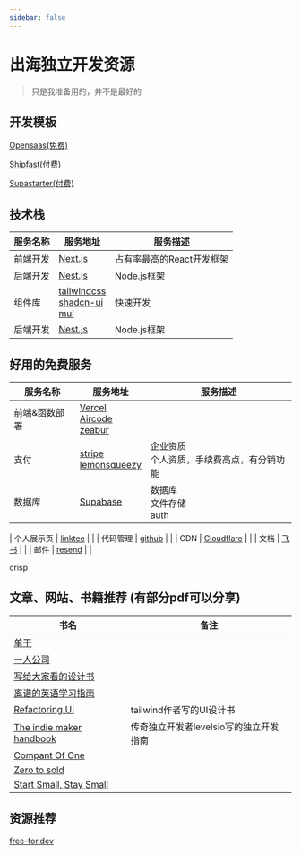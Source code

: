 ```yaml
---
sidebar: false
---
```

# 出海独立开发资源

> 只是我准备用的，并不是最好的

## 开发模板

[Opensaas(免费)](https://opensaas.sh/)

[Shipfast(付费)](https://shipfa.st/)

[Supastarter(付费)](https://supastarter.dev/)

## 技术栈

| 服务名称 | 服务地址 | 服务描述 |
|--- |--- |--- |
| 前端开发 | [Next.js](https://nextjs.org/) | 占有率最高的React开发框架 |
| 后端开发 | [Nest.js](https://nestjs.com/) | Node.js框架 |
| 组件库 | [tailwindcss](https://tailwindcss.com/)<br /> [shadcn-ui](https://shadcn-ui.vercel.app/)<br />[mui](https://mui.com/zh/) | 快速开发 |
| 后端开发 | [Nest.js](https://nestjs.com/) | Node.js框架 |

  

  

     
          


## 好用的免费服务

| 服务名称 | 服务地址 | 服务描述 |
| --- | --- | --- |
| 前端&函数部署 | [Vercel](https://vercel.com/) <br />[Aircode](https://aircode.io/)<br />[zeabur](https://zeabur.com/)|  |
| 支付 | [stripe](https://stripe.com/)<br />[lemonsqueezy](https://www.lemonsqueezy.com/) | 企业资质<br>个人资质，手续费高点，有分销功能 |
| 数据库 | [Supabase](https://supabase.com/) | 数据库<br />文件存储 <br /> auth|

| 个人展示页 | [linktee](https://linktr.ee/) |  |
| 代码管理 | [github](https://github.com/) |  |
| CDN | [Cloudflare](https://www.cloudflare.com/) |  |
| 文档 | [飞书](https://www.feishu.cn/) |  |
| 邮件 | [resend](https://resend.com) |  |


crisp


## 文章、网站、书籍推荐 (有部分pdf可以分享)

| 书名  | 备注 |
| ---  | --- |
| [单干](https://book.douban.com/subject/36459316/) |  | 
| [一人公司](https://book.douban.com/subject/36492867/) | |
| [写给大家看的设计书](https://book.douban.com/subject/26664522/) | |
| [离谱的英语学习指南](https://github.com/byoungd/English-level-up-tips) | |
| [Refactoring UI](https://www.refactoringui.com/)   | tailwind作者写的UI设计书|
| [The indie maker handbook](https://readmake.com/)   | 传奇独立开发者levelsio写的独立开发指南 |
| [Compant Of One](https://book.douban.com/subject/30385558/) | |
| [Zero to sold](https://book.douban.com/subject/35285781/) | |
| [Start Small, Stay Small](https://book.douban.com/subject/5924300/) | |

## 资源推荐

[free-for.dev](https://free-for.dev/#/)
